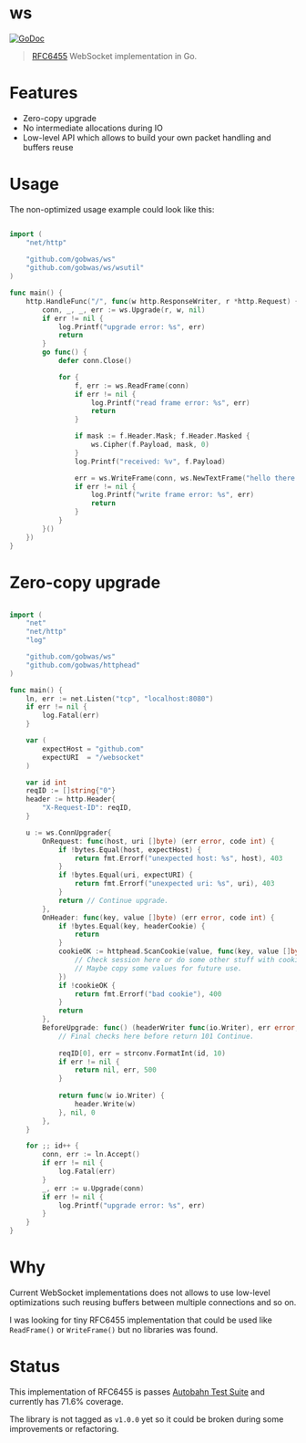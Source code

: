 # ws

[![GoDoc][godoc-image]][godoc-url] 

> [RFC6455][rfc-url] WebSocket implementation in Go.

# Features

- Zero-copy upgrade
- No intermediate allocations during IO
- Low-level API which allows to build your own packet handling and buffers
  reuse

# Usage

The non-optimized usage example could look like this:

```go

import (
	"net/http"
	
	"github.com/gobwas/ws"
	"github.com/gobwas/ws/wsutil"
)

func main() {
	http.HandleFunc("/", func(w http.ResponseWriter, r *http.Request) {
		conn, _, _, err := ws.Upgrade(r, w, nil)
		if err != nil {
			log.Printf("upgrade error: %s", err)
			return
		}
		go func() {
			defer conn.Close()

			for {
				f, err := ws.ReadFrame(conn)
				if err != nil {
					log.Printf("read frame error: %s", err)
					return
				}

				if mask := f.Header.Mask; f.Header.Masked {
					ws.Cipher(f.Payload, mask, 0)
				}
				log.Printf("received: %v", f.Payload)

				err = ws.WriteFrame(conn, ws.NewTextFrame("hello there!"))
				if err != nil {
					log.Printf("write frame error: %s", err)
					return
				}
			}
		}()
	})
}

```

# Zero-copy upgrade

```go

import (
	"net"
	"net/http"
	"log"

	"github.com/gobwas/ws"
	"github.com/gobwas/httphead"
)

func main() {
	ln, err := net.Listen("tcp", "localhost:8080")
	if err != nil {
		log.Fatal(err)
	}

	var (
		expectHost = "github.com"
		expectURI  = "/websocket"
	)

	var id int
	reqID := []string{"0"}
	header := http.Header{
		"X-Request-ID": reqID,
	}

	u := ws.ConnUpgrader{
		OnRequest: func(host, uri []byte) (err error, code int) {
			if !bytes.Equal(host, expectHost) {
				return fmt.Errorf("unexpected host: %s", host), 403
			}
			if !bytes.Equal(uri, expectURI) {
				return fmt.Errorf("unexpected uri: %s", uri), 403
			}
			return // Continue upgrade.
		},
		OnHeader: func(key, value []byte) (err error, code int) {
			if !bytes.Equal(key, headerCookie) {
				return
			}
			cookieOK := httphead.ScanCookie(value, func(key, value []byte) bool {
				// Check session here or do some other stuff with cookies.
				// Maybe copy some values for future use.
			})
			if !cookieOK {
				return fmt.Errorf("bad cookie"), 400
			}
			return
		},
		BeforeUpgrade: func() (headerWriter func(io.Writer), err error, code int) {
			// Final checks here before return 101 Continue.
			
			reqID[0], err = strconv.FormatInt(id, 10)
			if err != nil {
				return nil, err, 500
			}
			
			return func(w io.Writer) {
				header.Write(w)
			}, nil, 0
		},
	}

	for ;; id++ {
		conn, err := ln.Accept()
		if err != nil {
			log.Fatal(err)
		}
		_, err := u.Upgrade(conn)
		if err != nil {
			log.Printf("upgrade error: %s", err)
		}
	}
}
```

# Why

Current WebSocket implementations does not allows to use low-level
optimizations such reusing buffers between multiple connections and so on.

I was looking for tiny RFC6455 implementation that could be used like
`ReadFrame()` or `WriteFrame()` but no libraries was found.

# Status

This implementation of RFC6455 is passes [Autobahn Test Suite](https://github.com/crossbario/autobahn-testsuite) and currently has
71.6% coverage.

The library is not tagged as `v1.0.0` yet so it could be broken during some improvements
or refactoring.



[rfc-url]: https://tools.ietf.org/html/rfc6455
[godoc-image]: https://godoc.org/github.com/gobwas/ws?status.svg
[godoc-url]: https://godoc.org/github.com/gobwas/ws
[travis-image]: https://travis-ci.org/gobwas/ws.svg?branch=master
[travis-url]: https://travis-ci.org/gobwas/ws
